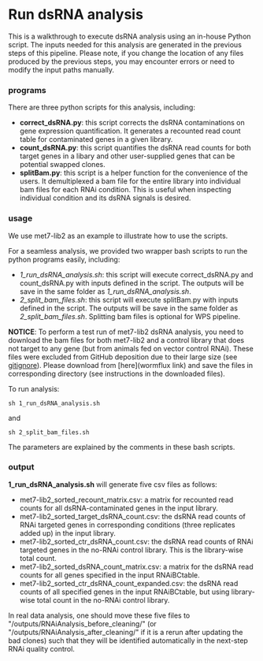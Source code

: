 # Run dsRNA analysis
This is a walkthrough to execute dsRNA analysis using an in-house Python script. The inputs needed for this analysis are generated in the previous steps of this pipeline. Please note, if you change the location of any files produced by the previous steps, you may encounter errors or need to modify the input paths manually.
### programs
There are three python scripts for this analysis, including:
* **correct_dsRNA.py**: this script corrects the dsRNA contaminations on gene expression quantification. It generates a recounted read count table for contaminated genes in a given library. 
* **count_dsRNA.py**: this script quantifies the dsRNA read counts for both target genes in a libary and other user-supplied genes that can be potential swapped clones.
* **splitBam.py**: this script is a helper function for the convenience of the users. It demultiplexed a bam file for the entire library into individual bam files for each RNAi condition. This is useful when inspecting individual condition and its dsRNA signals is desired. 

### usage
We use met7-lib2 as an example to illustrate how to use the scripts. 

For a seamless analysis, we provided two wrapper bash scripts to run the python programs easily, including:
* _1_run_dsRNA_analysis.sh_: this script will execute correct_dsRNA.py and count_dsRNA.py with inputs defined in the script. The outputs will be save in the same folder as _1_run_dsRNA_analysis.sh_.
* _2_split_bam_files.sh_: this script will execute splitBam.py with inputs defined in the script. The outputs will be save in the same folder as _2_split_bam_files.sh_. Splitting bam files is optional for WPS pipeline.

__NOTICE__: To perform a test run of met7-lib2 dsRNA analysis, you need to download the bam files for both met7-lib2 and a control library that does not target to any gene (but from animals fed on vector control RNAi). These files were excluded from GitHub deposition due to their large size (see [gitignore](./../../.gitignore)). Please download from [here](wormflux link) and save the files in corresponding directory (see instructions in the downloaded files).

To run analysis:

```
sh 1_run_dsRNA_analysis.sh
```
and
```
sh 2_split_bam_files.sh
```
The parameters are explained by the comments in these bash scripts. 

### output
**1_run_dsRNA_analysis.sh** will generate five csv files as follows:
* met7-lib2_sorted_recount_matrix.csv: a matrix for recounted read counts for all dsRNA-contaminated genes in the input library.
* met7-lib2_sorted_target_dsRNA_count.csv: the dsRNA read counts of RNAi targeted genes in corresponding conditions (three replicates added up) in the input library.
* met7-lib2_sorted_ctr_dsRNA_count.csv: the dsRNA read counts of RNAi targeted genes in the no-RNAi control library. This is the  library-wise total count. 
* met7-lib2_sorted_dsRNA_count_matrix.csv: a matrix for the dsRNA read counts for all genes specified in the input RNAiBCtable.
* met7-lib2_sorted_ctr_dsRNA_count_expanded.csv: the dsRNA read counts of all specified genes in the input RNAiBCtable, but using library-wise total count in the no-RNAi control library.

In real data analysis, one should move these five files to "/outputs/RNAiAnalysis_before_cleaning/" (or "/outputs/RNAiAnalysis_after_cleaning/" if it is a rerun after updating the bad clones) such that they will be identified automatically in the next-step RNAi quality control. 

